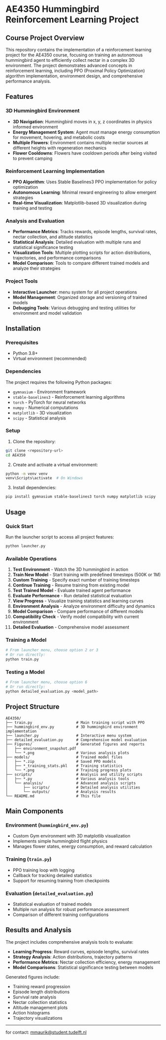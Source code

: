 # AE4350 Hummingbird Reinforcement Learning Project

## Course Project Overview

This repository contains the implementation of a reinforcement learning project for the AE4350 course, focusing on training an autonomous hummingbird agent to efficiently collect nectar in a complex 3D environment. The project demonstrates advanced concepts in reinforcement learning, including PPO (Proximal Policy Optimization) algorithm implementation, environment design, and comprehensive performance analysis.

## Features

### 3D Hummingbird Environment
- **3D Navigation**: Hummingbird moves in x, y, z coordinates in physics informed environment 
- **Energy Management System**: Agent must manage energy consumption for movement, hovering, and metabolic costs
- **Multiple Flowers**: Environment contains multiple nectar sources at different heights with regeneration mechanics 
- **Flower Cooldowns**: Flowers have cooldown periods after being visited to prevent camping

### Reinforcement Learning Implementation
- **PPO Algorithm**: Uses Stable Baselines3 PPO implementation for policy optimization
- **Autonomous Learning**: Minimal reward engineering to allow emergent strategies
- **Real-time Visualization**: Matplotlib-based 3D visualization during training and testing

### Analysis and Evaluation
- **Performance Metrics**: Tracks rewards, episode lengths, survival rates, nectar collection, and altitude statistics
- **Statistical Analysis**: Detailed evaluation with multiple runs and statistical significance testing
- **Visualization Tools**: Multiple plotting scripts for action distributions, trajectories, and performance comparisons
- **Model Comparison**: Tools to compare different trained models and analyze their strategies

### Project Tools
- **Interactive Launcher**: menu system for all project operations
- **Model Management**: Organized storage and versioning of trained models
- **Debugging Tools**: Various debugging and testing utilities for environment and model validation

## Installation

### Prerequisites
- Python 3.8+
- Virtual environment (recommended)

### Dependencies
The project requires the following Python packages:
- `gymnasium` - Environment framework
- `stable-baselines3` - Reinforcement learning algorithms
- `torch` - PyTorch for neural networks
- `numpy` - Numerical computations
- `matplotlib` - 3D visualization
- `scipy` - Statistical analysis

### Setup
1. Clone the repository:
```bash
git clone <repository-url>
cd AE4350
```

2. Create and activate a virtual environment:
```bash
python -m venv venv
venv\Scripts\activate  # On Windows
```

3. Install dependencies:
```bash
pip install gymnasium stable-baselines3 torch numpy matplotlib scipy
```

## Usage

### Quick Start
Run the launcher script to access all project features:
```bash
python launcher.py
```

### Available Operations
1. **Test Environment** - Watch the 3D hummingbird in action
2. **Train New Model** - Start training with predefined timesteps (500K or 1M)
3. **Custom Training** - Specify exact number of training timesteps
4. **Continue Training** - Resume training from existing model
5. **Test Trained Model** - Evaluate trained agent performance
6. **Evaluate Performance** - Run detailed statistical evaluation
7. **View Progress** - Visualize training statistics and learning curves
8. **Environment Analysis** - Analyze environment difficulty and dynamics
9. **Model Comparison** - Compare performance of different models
10. **Compatibility Check** - Verify model compatibility with current environment
11. **Detailed Evaluation** - Comprehensive model assessment

### Training a Model
```bash
# From launcher menu, choose option 2 or 3
# Or run directly:
python train.py
```

### Testing a Model
```bash
# From launcher menu, choose option 6
# Or run directly:
python detailed_evaluation.py <model_path>
```

## Project Structure

```
AE4350/
├── train.py                    # Main training script with PPO
├── hummingbird_env.py          # 3D hummingbird environment implementation
├── launcher.py                 # Interactive menu system
├── detailed_evaluation.py      # Comprehensive model evaluation
├── Figures/                    # Generated figures and reports
│   ├── environment_snapshot.pdf
│   └── *.png                   # Various analysis plots
├── models/                     # Trained model files
│   ├── *.zip                   # Saved PPO models
│   ├── *_training_stats.pkl    # Training statistics
│   └── *.png                   # Training progress plots
├── scripts/                    # Analysis and utility scripts
│   ├── *.py                    # Various analysis tools
│   └── analysis/               # Advanced analysis scripts
│       ├── scripts/            # Detailed analysis utilities
│       └── outputs/            # Analysis results
└── README.md                   # This file
```

## Main Components

### Environment (`hummingbird_env.py`)
- Custom Gym environment with 3D matplotlib visualization
- Implements simple hummingbird flight physics
- Manages flower states, energy consumption, and reward calculation

### Training (`train.py`)
- PPO training loop with logging
- Callback for tracking detailed statistics
- Support for resuming training from checkpoints

### Evaluation (`detailed_evaluation.py`)
- Statistical evaluation of trained models
- Multiple run analysis for robust performance assessment
- Comparison of different training configurations

## Results and Analysis

The project includes comprehensive analysis tools to evaluate:
- **Learning Progress**: Reward curves, episode lengths, survival rates
- **Strategy Analysis**: Action distributions, trajectory patterns
- **Performance Metrics**: Nectar collection efficiency, energy management
- **Model Comparisons**: Statistical significance testing between models

Generated figures include:
- Training reward progression
- Episode length distributions
- Survival rate analysis
- Nectar collection statistics
- Altitude management plots
- Action histograms
- Trajectory visualizations

---

for contact: mmaurik@student.tudelft.nl

